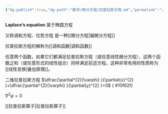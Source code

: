 ```yaml
---
{"dg-publish":true,"dg-path":"数学/微分方程/拉普拉斯方程.md","permalink":"/数学/微分方程/拉普拉斯方程/","dgPassFrontmatter":true,"noteIcon":"","created":"2024-05-21T15:20:28.252+08:00","updated":"2024-07-11T17:17:53.551+08:00"}
---
```


**Laplace’s equation**
属于椭圆方程

又称调和方程、位势方程
是一种[[微分方程\|偏微分方程]]

拉普拉斯方程的解称为[[调和函数\|调和函数]]

任意两个函数，如果它们都满足拉普拉斯方程（或任意线性微分方程），这两个函数之和（或任意形式的线性组合）同样满足前述方程。这种非常有用的性质称为[[线性变换\|叠加原理]]。

二维拉普拉斯方程
$\dfrac{\partial^{2}{\varphi} }{\partial{x}^{2} }+\dfrac{\partial^{2}{\varphi} }{\partial{y}^{2} }=0$
{ #10f62f}


$\nabla^{2}\varphi=0$

[[拉普拉斯算子\|拉普拉斯算子]]

